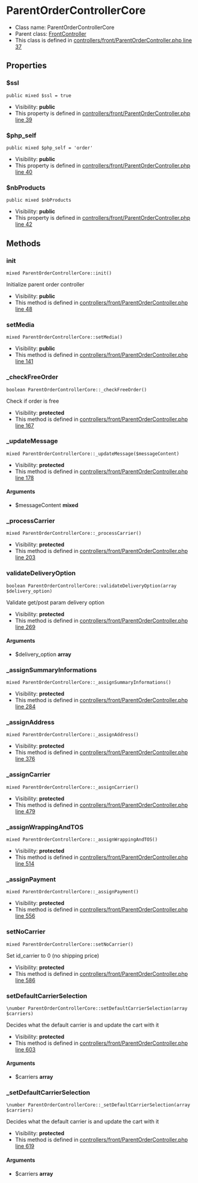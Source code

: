 ParentOrderControllerCore
===============






* Class name: ParentOrderControllerCore
* Parent class: [FrontController](FrontControllerCore)
* This class is defined in [controllers/front/ParentOrderController.php line 37](https://github.com/PrestaShop/PrestaShop/blob/1.6.1.1/controllers/front/ParentOrderController.php#L37)





Properties
----------


### $ssl

    public mixed $ssl = true





* Visibility: **public**
* This property is defined in [controllers/front/ParentOrderController.php line 39](https://github.com/PrestaShop/PrestaShop/blob/1.6.1.1/controllers/front/ParentOrderController.php#39)


### $php_self

    public mixed $php_self = 'order'





* Visibility: **public**
* This property is defined in [controllers/front/ParentOrderController.php line 40](https://github.com/PrestaShop/PrestaShop/blob/1.6.1.1/controllers/front/ParentOrderController.php#40)


### $nbProducts

    public mixed $nbProducts





* Visibility: **public**
* This property is defined in [controllers/front/ParentOrderController.php line 42](https://github.com/PrestaShop/PrestaShop/blob/1.6.1.1/controllers/front/ParentOrderController.php#42)


Methods
-------


### init

    mixed ParentOrderControllerCore::init()

Initialize parent order controller



* Visibility: **public**
* This method is defined in [controllers/front/ParentOrderController.php line 48](https://github.com/PrestaShop/PrestaShop/blob/1.6.1.1/controllers/front/ParentOrderController.php#48)




### setMedia

    mixed ParentOrderControllerCore::setMedia()





* Visibility: **public**
* This method is defined in [controllers/front/ParentOrderController.php line 141](https://github.com/PrestaShop/PrestaShop/blob/1.6.1.1/controllers/front/ParentOrderController.php#141)




### _checkFreeOrder

    boolean ParentOrderControllerCore::_checkFreeOrder()

Check if order is free



* Visibility: **protected**
* This method is defined in [controllers/front/ParentOrderController.php line 167](https://github.com/PrestaShop/PrestaShop/blob/1.6.1.1/controllers/front/ParentOrderController.php#167)




### _updateMessage

    mixed ParentOrderControllerCore::_updateMessage($messageContent)





* Visibility: **protected**
* This method is defined in [controllers/front/ParentOrderController.php line 178](https://github.com/PrestaShop/PrestaShop/blob/1.6.1.1/controllers/front/ParentOrderController.php#178)


#### Arguments
* $messageContent **mixed**



### _processCarrier

    mixed ParentOrderControllerCore::_processCarrier()





* Visibility: **protected**
* This method is defined in [controllers/front/ParentOrderController.php line 203](https://github.com/PrestaShop/PrestaShop/blob/1.6.1.1/controllers/front/ParentOrderController.php#203)




### validateDeliveryOption

    boolean ParentOrderControllerCore::validateDeliveryOption(array $delivery_option)

Validate get/post param delivery option



* Visibility: **protected**
* This method is defined in [controllers/front/ParentOrderController.php line 269](https://github.com/PrestaShop/PrestaShop/blob/1.6.1.1/controllers/front/ParentOrderController.php#269)


#### Arguments
* $delivery_option **array**



### _assignSummaryInformations

    mixed ParentOrderControllerCore::_assignSummaryInformations()





* Visibility: **protected**
* This method is defined in [controllers/front/ParentOrderController.php line 284](https://github.com/PrestaShop/PrestaShop/blob/1.6.1.1/controllers/front/ParentOrderController.php#284)




### _assignAddress

    mixed ParentOrderControllerCore::_assignAddress()





* Visibility: **protected**
* This method is defined in [controllers/front/ParentOrderController.php line 376](https://github.com/PrestaShop/PrestaShop/blob/1.6.1.1/controllers/front/ParentOrderController.php#376)




### _assignCarrier

    mixed ParentOrderControllerCore::_assignCarrier()





* Visibility: **protected**
* This method is defined in [controllers/front/ParentOrderController.php line 479](https://github.com/PrestaShop/PrestaShop/blob/1.6.1.1/controllers/front/ParentOrderController.php#479)




### _assignWrappingAndTOS

    mixed ParentOrderControllerCore::_assignWrappingAndTOS()





* Visibility: **protected**
* This method is defined in [controllers/front/ParentOrderController.php line 514](https://github.com/PrestaShop/PrestaShop/blob/1.6.1.1/controllers/front/ParentOrderController.php#514)




### _assignPayment

    mixed ParentOrderControllerCore::_assignPayment()





* Visibility: **protected**
* This method is defined in [controllers/front/ParentOrderController.php line 556](https://github.com/PrestaShop/PrestaShop/blob/1.6.1.1/controllers/front/ParentOrderController.php#556)




### setNoCarrier

    mixed ParentOrderControllerCore::setNoCarrier()

Set id_carrier to 0 (no shipping price)



* Visibility: **protected**
* This method is defined in [controllers/front/ParentOrderController.php line 586](https://github.com/PrestaShop/PrestaShop/blob/1.6.1.1/controllers/front/ParentOrderController.php#586)




### setDefaultCarrierSelection

    \number ParentOrderControllerCore::setDefaultCarrierSelection(array $carriers)

Decides what the default carrier is and update the cart with it



* Visibility: **protected**
* This method is defined in [controllers/front/ParentOrderController.php line 603](https://github.com/PrestaShop/PrestaShop/blob/1.6.1.1/controllers/front/ParentOrderController.php#603)


#### Arguments
* $carriers **array**



### _setDefaultCarrierSelection

    \number ParentOrderControllerCore::_setDefaultCarrierSelection(array $carriers)

Decides what the default carrier is and update the cart with it



* Visibility: **protected**
* This method is defined in [controllers/front/ParentOrderController.php line 619](https://github.com/PrestaShop/PrestaShop/blob/1.6.1.1/controllers/front/ParentOrderController.php#619)


#### Arguments
* $carriers **array**


